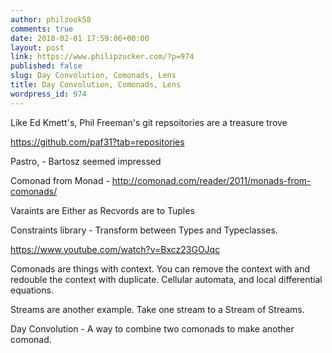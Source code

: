 ```yaml
---
author: philzook58
comments: true
date: 2018-02-01 17:59:06+00:00
layout: post
link: https://www.philipzucker.com/?p=974
published: false
slug: Day Convolution, Comonads, Lens
title: Day Convolution, Comonads, Lens
wordpress_id: 974
---
```


Like Ed Kmett's, Phil Freeman's git repsoitories are a treasure trove

https://github.com/paf31?tab=repositories

Pastro, - Bartosz seemed impressed

Comonad from Monad - http://comonad.com/reader/2011/monads-from-comonads/

Varaints are Either as Recvords are to Tuples

Constraints library - Transform between Types and Typeclasses.

https://www.youtube.com/watch?v=Bxcz23GOJqc



Comonads are things with context. You can remove the context with and redouble the context with duplicate. Cellular automata, and local differential equations.

Streams are another example. Take one stream to a Stream of Streams.

Day Convolution - A way to combine two comonads to make another comonad.




